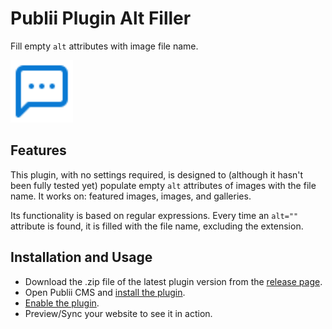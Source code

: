 # Publii Plugin Alt Filler
Fill empty `alt` attributes with image file name.

<p><img height="100" alt="publii plugin" title="Plugin icons" src="https://raw.githubusercontent.com/gpsblues/Publii-Plugin-Alt-Filler/6b6049e2fe5059afa7fbc9a9bd814b27c53dfd29/.assets/thumbnail.svg"></p>

## Features
This plugin, with no settings required, is designed to (although it hasn't been fully tested yet) populate empty `alt` attributes of images with the file name. It works on: featured images, images, and galleries.

Its functionality is based on regular expressions. Every time an `alt=""` attribute is found, it is filled with the file name, excluding the extension.

## Installation and Usage
- Download the .zip file of the latest plugin version from the [release page](https://github.com/gpsblues/Publii-Plugin-Alt-Filler/releases/).
- Open Publii CMS and [install the plugin](https://getpublii.com/docs/plugins.html#installingplugins).
- [Enable the plugin](https://getpublii.com/docs/plugins.html#enablingplugins).
- Preview/Sync your website to see it in action.
